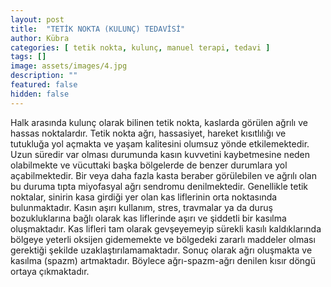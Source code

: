 ```yaml
---
layout: post
title:  "TETİK NOKTA (KULUNÇ) TEDAVİSİ"
author: Kübra
categories: [ tetik nokta, kulunç, manuel terapi, tedavi ]
tags: []
image: assets/images/4.jpg
description: ""
featured: false
hidden: false
---
```


Halk arasında kulunç olarak bilinen tetik nokta, kaslarda görülen ağrılı ve hassas noktalardır. Tetik nokta ağrı, hassasiyet, hareket kısıtlılığı ve tutukluğa yol açmakta ve yaşam kalitesini olumsuz yönde etkilemektedir. Uzun süredir var olması durumunda kasın kuvvetini kaybetmesine neden olabilmekte ve vücuttaki başka bölgelerde de benzer durumlara yol açabilmektedir. Bir veya daha fazla kasta beraber görülebilen ve ağrılı olan bu duruma tıpta miyofasyal ağrı sendromu denilmektedir. Genellikle tetik noktalar, sinirin kasa girdiği yer olan kas liflerinin orta noktasında bulunmaktadır. Kasın aşırı kullanım, stres, travmalar ya da duruş bozukluklarına bağlı olarak kas liflerinde aşırı ve şiddetli bir kasılma oluşmaktadır. Kas lifleri tam olarak gevşeyemeyip sürekli kasılı kaldıklarında bölgeye yeterli oksijen gidememekte ve bölgedeki zararlı maddeler olması gerektiği şekilde uzaklaştırılamamaktadır. Sonuç olarak ağrı oluşmakta ve kasılma (spazm) artmaktadır. Böylece ağrı-spazm-ağrı denilen kısır döngü ortaya çıkmaktadır.



